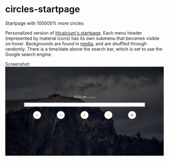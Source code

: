 # circles-startpage
Startpage with 100000% more circles 

Personalized version of [Hicalcium's startpage](https://github.com/hicalcium/circles-startpage). Each menu header (represented by material icons) has its own submenu that becomes visible on hover. Backgrounds are found in [media](/media), and are shuffled through randomly. There is a time/date above the search bar, which is set to use the Google search engine. 

Screenshot:
![Screenshot of startpage](/circles-startpage-master/screenshot.png?raw=true)

